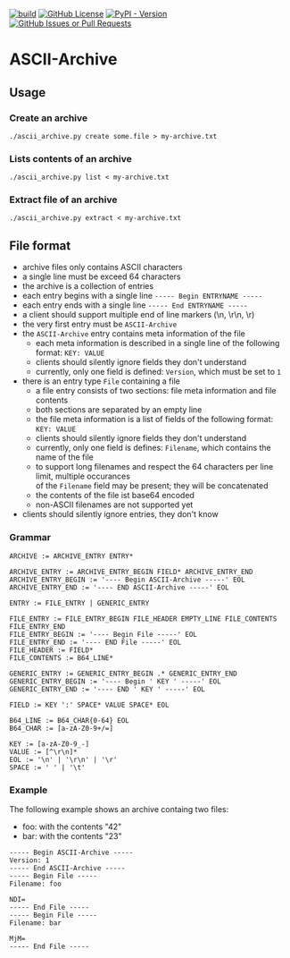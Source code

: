 [![build](https://github.com/falk-werner/ascii-archive/actions/workflows/build.yaml/badge.svg)](https://github.com/falk-werner/ascii-archive/actions/workflows/build.yaml)
[![GitHub License](https://img.shields.io/github/license/falk-werner/ascii-archive)](https://github.com/falk-werner/ascii-archive/blob/main/LICENSE)
[![PyPI - Version](https://img.shields.io/pypi/v/ascii-archive)](https://pypi.org/project/ascii-archive/)
[![GitHub Issues or Pull Requests](https://img.shields.io/github/issues/falk-werner/ascii-archive)](https://github.com/falk-werner/ascii-archive/issues)

# ASCII-Archive

## Usage

### Create an archive

    ./ascii_archive.py create some.file > my-archive.txt

### Lists contents of an archive

    ./ascii_archive.py list < my-archive.txt

### Extract file of an archive

    ./ascii_archive.py extract < my-archive.txt

## File format

- archive files only contains ASCII characters
- a single line must be exceed 64 characters
- the archive is a collection of entries
- each entry begins with a single line `----- Begin ENTRYNAME -----`
- each entry ends with a single line `----- End ENTRYNAME -----`
- a client should support multiple end of line markers (\n, \r\n, \r)
- the very first entry must be `ASCII-Archive`
- the `ASCII-Archive` entry contains meta information of the file
  - each meta information is described in a single line of the following format: `KEY: VALUE`
  - clients should silently ignore fields they don't understand
  - currently, only one field is defined: `Version`, which must be set to `1`
- there is an entry type `File` containing a file
  - a file entry consists of two sections: file meta information and file contents
  - both sections are separated by an empty line
  - the file meta information is a list of fields of the following format: `KEY: VALUE`
  - clients should silently ignore fields they don't understand
  - currently, only one field is defines: `Filename`, which contains the name of the file
  - to support long filenames and respect the 64 characters per line limit, multiple occurances  
    of the `Filename` field may be present; they will be concatenated
  - the contents of the file ist base64 encoded
  - non-ASCII filenames are not supported yet
- clients should silently ignore entries, they don't know

### Grammar

```
ARCHIVE := ARCHIVE_ENTRY ENTRY*

ARCHIVE_ENTRY := ARCHIVE_ENTRY_BEGIN FIELD* ARCHIVE_ENTRY_END
ARCHIVE_ENTRY_BEGIN := '---- Begin ASCII-Archive -----' EOL
ARCHIVE_ENTRY_END := '---- END ASCII-Archive -----' EOL

ENTRY := FILE_ENTRY | GENERIC_ENTRY

FILE_ENTRY := FILE_ENTRY_BEGIN FILE_HEADER EMPTY_LINE FILE_CONTENTS FILE_ENTRY_END
FILE_ENTRY_BEGIN := '---- Begin File -----' EOL
FILE_ENTRY_END := '---- END File -----' EOL
FILE_HEADER := FIELD*
FILE_CONTENTS := B64_LINE*

GENERIC_ENTRY := GENERIC_ENTRY_BEGIN .* GENERIC_ENTRY_END
GENERIC_ENTRY_BEGIN := '---- Begin ' KEY ' -----' EOL
GENERIC_ENTRY_END := '---- END ' KEY ' -----' EOL

FIELD := KEY ':' SPACE* VALUE SPACE* EOL

B64_LINE := B64_CHAR{0-64} EOL
B64_CHAR := [a-zA-Z0-9+/=]

KEY := [a-zA-Z0-9_-]
VALUE := [^\r\n]*
EOL := '\n' | '\r\n' | '\r'
SPACE := ' ' | '\t'
```

### Example

The following example shows an archive containg two files:
- foo: with the contents "42"
- bar: with the contents "23"

```
----- Begin ASCII-Archive -----
Version: 1
----- End ASCII-Archive -----
----- Begin File -----
Filename: foo

NDI=
----- End File -----
----- Begin File -----
Filename: bar

MjM=
----- End File -----
```
